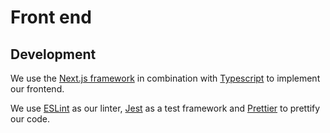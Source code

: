 # Front end

## Development

We use the [Next.js framework](https://nextjs.org/) in combination with 
[Typescript](https://www.typescriptlang.org/) to implement our frontend.

We use [ESLint](https://eslint.org/) as our linter, [Jest](https://jestjs.io/) as a test framework and 
[Prettier](https://prettier.io/) to prettify our code.